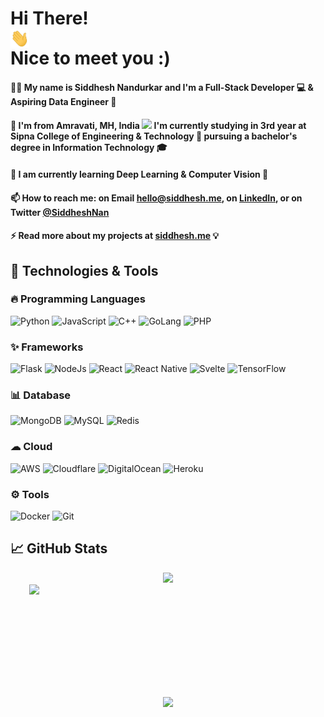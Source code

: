
# Hi There! <img src="https://raw.githubusercontent.com/SiddheshNan/SiddheshNan/main/wave.gif" width="30px" height="30px"  style="height:30px;width:30px;display:block;"> Nice to meet you :)

#### 👨‍💻 My name is Siddhesh Nandurkar and I'm a Full-Stack Developer 💻 & Aspiring Data Engineer 🎯

#### 📍 I'm from <b>Amravati, MH, India</b> <img src="https://cdn-icons-png.flaticon.com/512/330/330439.png" width="13"/> I'm currently studying in 3rd year at Sipna College of Engineering & Technology 🏫 pursuing a bachelor's degree in Information Technology 🎓

#### 🌱 I am currently learning Deep Learning & Computer Vision 👀

#### 📫 How to reach me: on Email [hello@siddhesh.me](mailto:hello@siddhesh.me), on [LinkedIn](https://www.linkedin.com/in/siddheshnan/), or on Twitter [@SiddheshNan](https://twitter.com/SiddheshNan)

<!-- INTRO_END -->
#### ⚡ Read more about my projects at [siddhesh.me](https://siddhesh.me/) 💡


## 🔧 Technologies & Tools

### 🔥 Programming Languages
<p>
  <img alt="Python" src="https://img.shields.io/badge/Python-3776AB?style=for-the-badge&logo=python&logoColor=white"/>
  <img alt="JavaScript" src="https://img.shields.io/badge/JavaScript-F7DF1E?style=for-the-badge&logo=javascript&logoColor=black"/>
  <img alt="C++" src="https://img.shields.io/badge/C%2B%2B-00599C?style=for-the-badge&logo=c%2B%2B&logoColor=white" />
  <img alt="GoLang" src="https://img.shields.io/badge/Go-00ADD8?style=for-the-badge&logo=go&logoColor=white" />
  <img alt="PHP" src="https://img.shields.io/badge/PHP-777BB4?style=for-the-badge&logo=php&logoColor=white" />
</p>


### ✨ Frameworks 
<p>
  <img alt="Flask" src="https://img.shields.io/badge/Flask-000000?style=for-the-badge&logo=flask&logoColor=white" />
  <img alt="NodeJs" src="https://img.shields.io/badge/Node.js-43853D?style=for-the-badge&logo=node.js&logoColor=white" />
  <img alt="React" src="https://img.shields.io/badge/React-20232A?style=for-the-badge&logo=react&logoColor=61DAFB" />
  <img alt="React Native" src="https://img.shields.io/badge/React_Native-20232A?style=for-the-badge&logo=react&logoColor=61DAFB" />
  <img alt="Svelte" src="https://img.shields.io/badge/Svelte-4A4A55?style=for-the-badge&logo=svelte&logoColor=FF3E00" />
  <img alt="TensorFlow" src="https://img.shields.io/badge/TensorFlow-FF6F00?style=for-the-badge&logo=tensorflow&logoColor=white" />
</p>


 ### 📊 Database 
<p>
  <img alt="MongoDB" src="https://img.shields.io/badge/MongoDB-4EA94B?style=for-the-badge&logo=mongodb&logoColor=white" />
  <img alt="MySQL" src="https://img.shields.io/badge/MySQL-005C84?style=for-the-badge&logo=mysql&logoColor=white" />
  <img alt="Redis" src="https://img.shields.io/badge/redis-%23DD0031.svg?&style=for-the-badge&logo=redis&logoColor=white" />
</p>


### ☁ Cloud
<p>
  <img alt="AWS" src="https://img.shields.io/badge/Amazon_AWS-FF9900?style=for-the-badge&logo=amazonaws&logoColor=white" />
  <img alt="Cloudflare" src="https://img.shields.io/badge/Cloudflare-F38020?style=for-the-badge&logo=Cloudflare&logoColor=white" />
  <img alt="DigitalOcean" src="https://img.shields.io/badge/Digital_Ocean-0080FF?style=for-the-badge&logo=DigitalOcean&logoColor=white" />
  <img alt="Heroku" src="https://img.shields.io/badge/Heroku-430098?style=for-the-badge&logo=heroku&logoColor=white" />
</p>


### ⚙️ Tools
<p>
  <img alt="Docker" src="https://img.shields.io/badge/Docker-46a2f1?style=for-the-badge&logo=docker&logoColor=white" />
  <img alt="Git" src="https://img.shields.io/badge/GIT-E44C30?style=for-the-badge&logo=git&logoColor=white" />
</p>




## &#x1f4c8; GitHub Stats
<a href="https://github.com/SiddheshNan">
<div align="center">
  
  <img height="180em" src="https://github-readme-stats.vercel.app/api?username=SiddheshNan&theme=tokyonight&show_icons=true" />
  <img height="180em" style="margin-left:30px;display:block;" src="https://github-readme-stats.vercel.app/api/top-langs/?username=SiddheshNan&theme=tokyonight&layout=compact&hide=html,css,asl,php,scss" />
  </div>
  
  
<div align="center">
  <img height="180em" style="max-width:100%;" src="https://github-readme-streak-stats.herokuapp.com?user=siddheshnan&theme=tokyonight">
</div>
  
</a>

